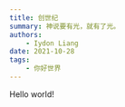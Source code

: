 ```yaml
---
title: 创世纪
summary: 神说要有光，就有了光。
authors:
    - Iydon Liang
date: 2021-10-28
tags:
    - 你好世界
---
```


Hello world!
